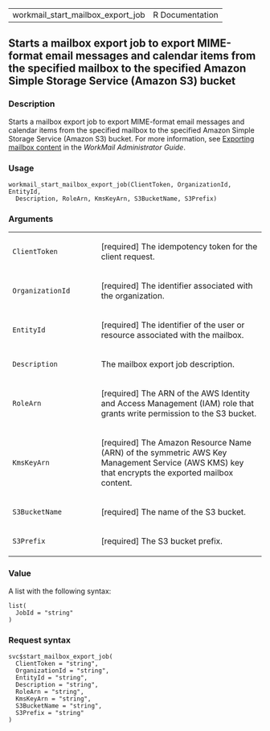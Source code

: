 <table style="width: 100%;">
<tbody>
<tr class="odd">
<td>workmail_start_mailbox_export_job</td>
<td style="text-align: right;">R Documentation</td>
</tr>
</tbody>
</table>

## Starts a mailbox export job to export MIME-format email messages and calendar items from the specified mailbox to the specified Amazon Simple Storage Service (Amazon S3) bucket

### Description

Starts a mailbox export job to export MIME-format email messages and
calendar items from the specified mailbox to the specified Amazon Simple
Storage Service (Amazon S3) bucket. For more information, see [Exporting
mailbox
content](https://docs.aws.amazon.com/workmail/latest/adminguide/mail-export.html)
in the *WorkMail Administrator Guide*.

### Usage

    workmail_start_mailbox_export_job(ClientToken, OrganizationId, EntityId,
      Description, RoleArn, KmsKeyArn, S3BucketName, S3Prefix)

### Arguments

<table>
<colgroup>
<col style="width: 35%" />
<col style="width: 65%" />
</colgroup>
<tbody>
<tr class="odd">
<td><code
id="workmail_start_mailbox_export_job_:_ClientToken">ClientToken</code></td>
<td><p>[required] The idempotency token for the client request.</p></td>
</tr>
<tr class="even">
<td><code
id="workmail_start_mailbox_export_job_:_OrganizationId">OrganizationId</code></td>
<td><p>[required] The identifier associated with the
organization.</p></td>
</tr>
<tr class="odd">
<td><code
id="workmail_start_mailbox_export_job_:_EntityId">EntityId</code></td>
<td><p>[required] The identifier of the user or resource associated with
the mailbox.</p></td>
</tr>
<tr class="even">
<td><code
id="workmail_start_mailbox_export_job_:_Description">Description</code></td>
<td><p>The mailbox export job description.</p></td>
</tr>
<tr class="odd">
<td><code
id="workmail_start_mailbox_export_job_:_RoleArn">RoleArn</code></td>
<td><p>[required] The ARN of the AWS Identity and Access Management
(IAM) role that grants write permission to the S3 bucket.</p></td>
</tr>
<tr class="even">
<td><code
id="workmail_start_mailbox_export_job_:_KmsKeyArn">KmsKeyArn</code></td>
<td><p>[required] The Amazon Resource Name (ARN) of the symmetric AWS
Key Management Service (AWS KMS) key that encrypts the exported mailbox
content.</p></td>
</tr>
<tr class="odd">
<td><code
id="workmail_start_mailbox_export_job_:_S3BucketName">S3BucketName</code></td>
<td><p>[required] The name of the S3 bucket.</p></td>
</tr>
<tr class="even">
<td><code
id="workmail_start_mailbox_export_job_:_S3Prefix">S3Prefix</code></td>
<td><p>[required] The S3 bucket prefix.</p></td>
</tr>
</tbody>
</table>

### Value

A list with the following syntax:

    list(
      JobId = "string"
    )

### Request syntax

    svc$start_mailbox_export_job(
      ClientToken = "string",
      OrganizationId = "string",
      EntityId = "string",
      Description = "string",
      RoleArn = "string",
      KmsKeyArn = "string",
      S3BucketName = "string",
      S3Prefix = "string"
    )

